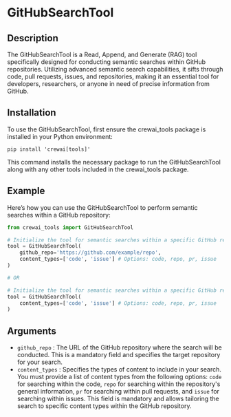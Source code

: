 # GitHubSearchTool

## Description
The GitHubSearchTool is a Read, Append, and Generate (RAG) tool specifically designed for conducting semantic searches within GitHub repositories. Utilizing advanced semantic search capabilities, it sifts through code, pull requests, issues, and repositories, making it an essential tool for developers, researchers, or anyone in need of precise information from GitHub.

## Installation
To use the GitHubSearchTool, first ensure the crewai_tools package is installed in your Python environment:

```shell
pip install 'crewai[tools]'
```

This command installs the necessary package to run the GitHubSearchTool along with any other tools included in the crewai_tools package.

## Example
Here’s how you can use the GitHubSearchTool to perform semantic searches within a GitHub repository:
```python
from crewai_tools import GitHubSearchTool

# Initialize the tool for semantic searches within a specific GitHub repository
tool = GitHubSearchTool(
	github_repo='https://github.com/example/repo',
	content_types=['code', 'issue'] # Options: code, repo, pr, issue
)

# OR

# Initialize the tool for semantic searches within a specific GitHub repository, so the agent can search any repository if it learns about during its execution
tool = GitHubSearchTool(
	content_types=['code', 'issue'] # Options: code, repo, pr, issue
)
```

## Arguments
- `github_repo` : The URL of the GitHub repository where the search will be conducted. This is a mandatory field and specifies the target repository for your search.
- `content_types` : Specifies the types of content to include in your search. You must provide a list of content types from the following options: `code` for searching within the code, `repo` for searching within the repository's general information, `pr` for searching within pull requests, and `issue` for searching within issues. This field is mandatory and allows tailoring the search to specific content types within the GitHub repository.
